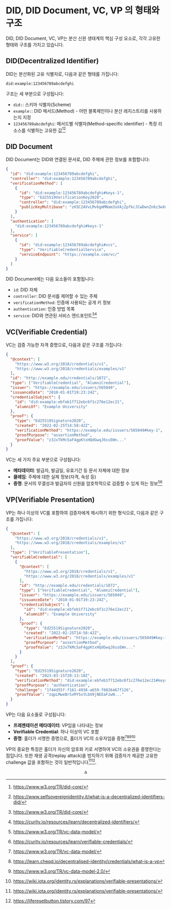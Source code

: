 # DID, DID Document, VC, VP 의 형태와 구조

DID, DID Document, VC, VP는 분산 신원 생태계의 핵심 구성 요소로, 각각 고유한 형태와 구조를 가지고 있습니다.

## DID(Decentralized Identifier)

DID는 분산화된 고유 식별자로, 다음과 같은 형태를 가집니다:

```
did:example:123456789abcdefghi
```

구조는 세 부분으로 구성됩니다:

- `did:`: 스키마 식별자(Scheme)
- `example:`: DID 메서드(Method) - 어떤 블록체인이나 분산 레지스트리를 사용하는지 지정
- `123456789abcdefghi`: 메서드별 식별자(Method-specific identifier) - 특정 리소스를 식별하는 고유한 값[^1][^8]


## DID Document

DID Document는 DID와 연결된 문서로, DID 주체에 관한 정보를 포함합니다:

```json
{
  "id": "did:example:123456789abcdefghi",
  "controller": "did:example:123456789abcdefghi",
  "verificationMethod": [
    {
      "id": "did:example:123456789abcdefghi#keys-1",
      "type": "Ed25519VerificationKey2020",
      "controller": "did:example:123456789abcdefghi",
      "publicKeyMultibase": "zH3C2AVvLMv6gmMNam3uVAjZpfkcJCwDwnZn6z3wXmqPV"
    }
  ],
  "authentication": [
    "did:example:123456789abcdefghi#keys-1"
  ],
  "service": [
    {
      "id": "did:example:123456789abcdefghi#vcs",
      "type": "VerifiableCredentialService",
      "serviceEndpoint": "https://example.com/vc/"
    }
  ]
}
```

DID Document에는 다음 요소들이 포함됩니다:

- `id`: DID 자체
- `controller`: DID 문서를 제어할 수 있는 주체
- `verificationMethod`: 인증에 사용되는 공개 키 정보
- `authentication`: 인증 방법 목록
- `service`: DID와 연관된 서비스 엔드포인트[^1][^2]


## VC(Verifiable Credential)

VC는 검증 가능한 자격 증명으로, 다음과 같은 구조를 가집니다:

```json
{
  "@context": [
    "https://www.w3.org/2018/credentials/v1",
    "https://www.w3.org/2018/credentials/examples/v1"
  ],
  "id": "http://example.edu/credentials/1872",
  "type": ["VerifiableCredential", "AlumniCredential"],
  "issuer": "https://example.edu/issuers/565049",
  "issuanceDate": "2010-01-01T19:23:24Z",
  "credentialSubject": {
    "id": "did:example:ebfeb1f712ebc6f1c276e12ec21",
    "alumniOf": "Example University"
  },
  "proof": {
    "type": "Ed25519Signature2020",
    "created": "2022-02-25T14:58:42Z",
    "verificationMethod": "https://example.edu/issuers/565049#key-1",
    "proofPurpose": "assertionMethod",
    "proofValue": "z3JxTkMc5aF4gpKtxHQdGwqJ6ssEWn..."
  }
}
```

VC는 세 가지 주요 부분으로 구성됩니다:

- **메타데이터**: 발급자, 발급일, 유효기간 등 문서 자체에 대한 정보
- **클레임**: 주체에 대한 실제 정보(자격, 속성 등)
- **증명**: 문서의 무결성과 발급자의 신원을 암호학적으로 검증할 수 있게 하는 정보[^6][^11]


## VP(Verifiable Presentation)

VP는 하나 이상의 VC를 포함하여 검증자에게 제시하기 위한 형식으로, 다음과 같은 구조를 가집니다:

```json
{
  "@context": [
    "https://www.w3.org/2018/credentials/v1",
    "https://www.w3.org/2018/credentials/examples/v1"
  ],
  "type": ["VerifiablePresentation"],
  "verifiableCredential": [
    {
      "@context": [
        "https://www.w3.org/2018/credentials/v1",
        "https://www.w3.org/2018/credentials/examples/v1"
      ],
      "id": "http://example.edu/credentials/1872",
      "type": ["VerifiableCredential", "AlumniCredential"],
      "issuer": "https://example.edu/issuers/565049",
      "issuanceDate": "2010-01-01T19:23:24Z",
      "credentialSubject": {
        "id": "did:example:ebfeb1f712ebc6f1c276e12ec21",
        "alumniOf": "Example University"
      },
      "proof": {
        "type": "Ed25519Signature2020",
        "created": "2022-02-25T14:58:42Z",
        "verificationMethod": "https://example.edu/issuers/565049#key-1",
        "proofPurpose": "assertionMethod",
        "proofValue": "z3JxTkMc5aF4gpKtxHQdGwqJ6ssEWn..."
      }
    }
  ],
  "proof": {
    "type": "Ed25519Signature2020",
    "created": "2023-03-15T20:13:10Z",
    "verificationMethod": "did:example:ebfeb1f712ebc6f1c276e12ec21#keys-1",
    "proofPurpose": "authentication",
    "challenge": "1f44d55f-f161-4938-a659-f8026467f126",
    "proofValue": "zqpLMweBrSxMY5xYLbU9jNEEaFzwN..."
  }
}
```

VP는 다음 요소들로 구성됩니다:

- **프레젠테이션 메타데이터**: VP임을 나타내는 정보
- **Verifiable Credential**: 하나 이상의 VC 포함
- **증명**: 홀더가 서명한 증명으로, 홀더가 VC의 소유자임을 증명[^6][^7][^9][^10]

VP의 중요한 특징은 홀더가 자신의 암호화 키로 서명하여 VC의 소유권을 증명한다는 점입니다. 또한 재생 공격(replay attack)을 방지하기 위해 검증자가 제공한 고유한 challenge 값을 포함하는 것이 일반적입니다[^10][^13].

<div style="text-align: center">⁂</div>

[^1]: https://www.w3.org/TR/did-core/

[^2]: https://curity.io/resources/learn/decentralized-identifiers/

[^3]: https://www.identity.com/what-are-decentralized-identifiers-dids/

[^4]: https://extrimian.io/wikis/verifiable-credentials-vcs/

[^5]: https://www.diceid.com/understanding-verifiable-credentials/comprehensive-guide-to-w3c-verifiable-credential-format

[^6]: https://www.w3.org/TR/vc-data-model/

[^7]: https://learn.cheqd.io/decentralised-identity/credentials/what-is-a-vp

[^8]: https://www.selfsovereignidentity.it/what-is-a-decentralized-identifiers-did/

[^9]: https://www.w3.org/TR/vc-data-model-2.0/

[^10]: https://wiki.iota.org/identity.rs/explanations/verifiable-presentations/

[^11]: https://curity.io/resources/learn/verifiable-credentials/

[^12]: https://openid.net/specs/openid-connect-4-verifiable-presentations-1_0-ID1.html

[^13]: https://liferesetbutton.tistory.com/97

[^14]: https://did-research.org/origin/structural_dissociation/

[^15]: https://en.wikipedia.org/wiki/Dissociative_identity_disorder

[^16]: https://did-research.org/origin/structural_dissociation/sd_cores

[^17]: https://www.dock.io/post/decentralized-identifiers

[^18]: https://vidos.id/docs/learning/decentralized-identifier/

[^19]: https://www.w3.org/TR/did-resolution/

[^20]: https://identity.foundation/did-traits/

[^21]: https://ssimeetupkorea.github.io/did-core/

[^22]: https://github.com/w3c/did-core/issues/95

[^23]: https://curity.io/blog/myths-and-truths-about-decentralized-identifiers/

[^24]: https://shardeum.org/blog/decentralized-identifiers/

[^25]: https://www.togggle.io/blog/beyond-basics-advanced-aspects-did-documents

[^26]: https://anonyome.com/resources/blog/verifiable-credentials-the-killer-feature-of-decentralized-identity/

[^27]: https://nuts-foundation.gitbook.io/v1/rfc/rfc011-verifiable-credential

[^28]: https://ssimeetupkorea.github.io/vc-data-model/

[^29]: https://gataca.io/blog/what-are-verifiable-credentials/

[^30]: https://vidos.id/docs/learning/verifiable-credential/

[^31]: https://wiki.iota.org/identity.rs/how-tos/verifiable-presentations/create-and-validate/

[^32]: https://www.dock.io/post/verifiable-credentials

[^33]: https://openid.net/specs/openid-4-verifiable-presentations-1_0.html

[^34]: https://w3c-ccg.github.io/vp-request-spec/

[^35]: https://w3c.github.io/did-resolution/

[^36]: https://docs-old.walt.id/ssikit/ssi-kit/ssi-kit/what-is-ssi/technologies-and-concepts/decentralised-identifiers-dids

[^37]: https://www.w3.org/TR/2020/WD-did-core-20201108/

[^38]: https://learn.mattr.global/docs/cwt/dids

[^39]: https://identity.foundation/did-registration/

[^40]: https://www.w3.org/TR/2020/WD-did-core-20200713/

[^41]: https://docs.walt.id/community-stack/concepts/digital-credentials/verifiable-credentials-w3c

[^42]: https://info.acreditta.com/en/blog/digital-credentials/which-are-verifiable-credentials/

[^43]: https://ref.gs1.org/docs/2025/VCs-and-DIDs-tech-landscape

[^44]: https://identity.foundation/linked-vp/
